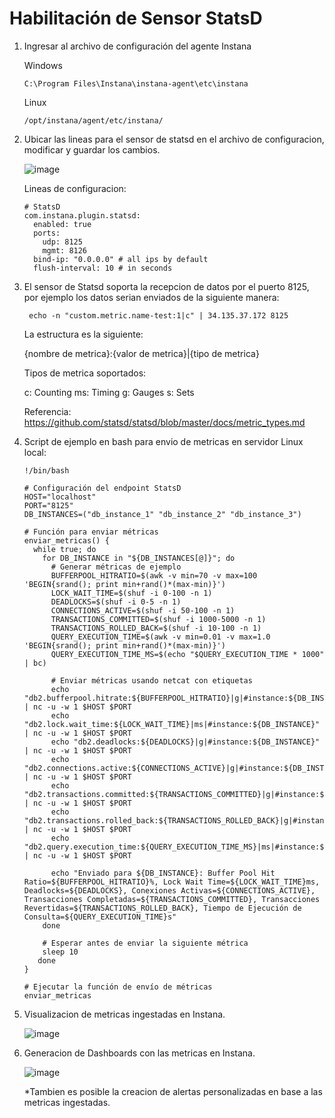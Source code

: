 # Habilitación de Sensor StatsD

1. Ingresar al archivo de configuración del agente Instana

   Windows

       C:\Program Files\Instana\instana-agent\etc\instana

   Linux

       /opt/instana/agent/etc/instana/

2. Ubicar las lineas para el sensor de statsd en el archivo de configuracion, modificar y guardar los cambios.

   ![image](https://github.com/user-attachments/assets/0522fb2e-75e6-4c37-95e3-109887972d39)

   Lineas de configuracion:

       # StatsD
       com.instana.plugin.statsd:
         enabled: true
         ports:
           udp: 8125
           mgmt: 8126
         bind-ip: "0.0.0.0" # all ips by default
         flush-interval: 10 # in seconds

3. El sensor de Statsd soporta la recepcion de datos por el puerto 8125, por ejemplo los datos serian enviados de la siguiente manera:

        echo -n "custom.metric.name-test:1|c" | 34.135.37.172 8125

   La estructura es la siguiente:

    {nombre de metrica}:{valor de metrica}|{tipo de metrica} 
   
   Tipos de metrica soportados:

    c: Counting
    ms: Timing
    g: Gauges
    s: Sets
   
    Referencia: https://github.com/statsd/statsd/blob/master/docs/metric_types.md

4. Script de ejemplo en bash para envio de metricas en servidor Linux local:


       !/bin/bash
        
       # Configuración del endpoint StatsD
       HOST="localhost"
       PORT="8125"
       DB_INSTANCES=("db_instance_1" "db_instance_2" "db_instance_3")
        
       # Función para enviar métricas
       enviar_metricas() {
         while true; do
           for DB_INSTANCE in "${DB_INSTANCES[@]}"; do
             # Generar métricas de ejemplo
             BUFFERPOOL_HITRATIO=$(awk -v min=70 -v max=100 'BEGIN{srand(); print min+rand()*(max-min)}')
             LOCK_WAIT_TIME=$(shuf -i 0-100 -n 1)
             DEADLOCKS=$(shuf -i 0-5 -n 1)
             CONNECTIONS_ACTIVE=$(shuf -i 50-100 -n 1)
             TRANSACTIONS_COMMITTED=$(shuf -i 1000-5000 -n 1)
             TRANSACTIONS_ROLLED_BACK=$(shuf -i 10-100 -n 1)
             QUERY_EXECUTION_TIME=$(awk -v min=0.01 -v max=1.0 'BEGIN{srand(); print min+rand()*(max-min)}')
             QUERY_EXECUTION_TIME_MS=$(echo "$QUERY_EXECUTION_TIME * 1000" | bc)
       
             # Enviar métricas usando netcat con etiquetas
             echo "db2.bufferpool.hitrate:${BUFFERPOOL_HITRATIO}|g|#instance:${DB_INSTANCE}" | nc -u -w 1 $HOST $PORT
             echo "db2.lock.wait_time:${LOCK_WAIT_TIME}|ms|#instance:${DB_INSTANCE}" | nc -u -w 1 $HOST $PORT
             echo "db2.deadlocks:${DEADLOCKS}|g|#instance:${DB_INSTANCE}" | nc -u -w 1 $HOST $PORT
             echo "db2.connections.active:${CONNECTIONS_ACTIVE}|g|#instance:${DB_INSTANCE}" | nc -u -w 1 $HOST $PORT
             echo "db2.transactions.committed:${TRANSACTIONS_COMMITTED}|g|#instance:${DB_INSTANCE}" | nc -u -w 1 $HOST $PORT
             echo "db2.transactions.rolled_back:${TRANSACTIONS_ROLLED_BACK}|g|#instance:${DB_INSTANCE}" | nc -u -w 1 $HOST $PORT
             echo "db2.query.execution_time:${QUERY_EXECUTION_TIME_MS}|ms|#instance:${DB_INSTANCE}" | nc -u -w 1 $HOST $PORT
        
             echo "Enviado para ${DB_INSTANCE}: Buffer Pool Hit Ratio=${BUFFERPOOL_HITRATIO}%, Lock Wait Time=${LOCK_WAIT_TIME}ms, Deadlocks=${DEADLOCKS}, Conexiones Activas=${CONNECTIONS_ACTIVE}, Transacciones Completadas=${TRANSACTIONS_COMMITTED}, Transacciones Revertidas=${TRANSACTIONS_ROLLED_BACK}, Tiempo de Ejecución de Consulta=${QUERY_EXECUTION_TIME}s"
           done
        
           # Esperar antes de enviar la siguiente métrica
           sleep 10
          done
       }
        
       # Ejecutar la función de envío de métricas
       enviar_metricas


5. Visualizacion de metricas ingestadas en Instana.

   ![image](https://github.com/user-attachments/assets/0c3ada60-4682-4096-8601-de00b861ce88)


6. Generacion de Dashboards con las metricas en Instana.

   ![image](https://github.com/user-attachments/assets/8764ed2a-f0ae-4342-9b4c-a8a4ab1c44ac)

   *Tambien es posible la creacion de alertas personalizadas en base a las metricas ingestadas.






